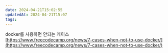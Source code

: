 ```yaml
---
date: 2024-04-21T15:02:55
updatedAt: 2024-04-21T15:07
tags: 
---
```

docker를 사용하면 안되는 케이스  
[https://www.freecodecamp.org/news/7-cases-when-not-to-use-docker/](https://www.freecodecamp.org/news/7-cases-when-not-to-use-docker/)